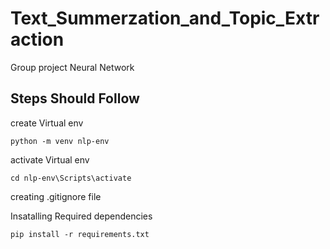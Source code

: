 # Text_Summerzation_and_Topic_Extraction
 Group project Neural Network

## Steps Should Follow

create Virtual env

  ```
  python -m venv nlp-env
  ```
activate Virtual env

  ```
  cd nlp-env\Scripts\activate
  ```
creating .gitignore file

Insatalling Required dependencies

  ```
  pip install -r requirements.txt
  ```